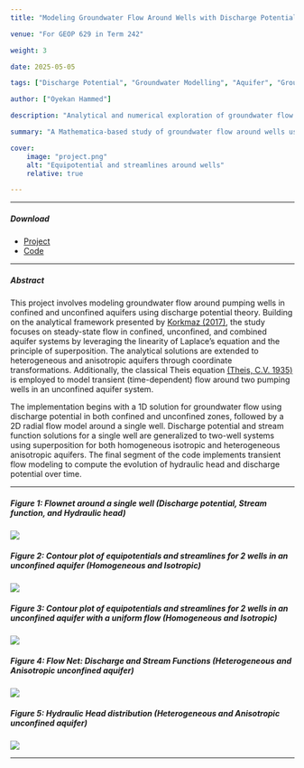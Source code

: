 ```yaml
---
title: "Modeling Groundwater Flow Around Wells with Discharge Potential"

venue: "For GEOP 629 in Term 242"

weight: 3

date: 2025-05-05

tags: ["Discharge Potential", "Groundwater Modelling", "Aquifer", "Groundwater Flow", "Confined Aquifer", "Unconfined Aquifer", "Pumping Wells", "Steady Flow", "Transient (Unsteady) Flow", "Heterogeneous", "Anisotropic Flow", "Theis Equation", "Wolfram Mathematica"]

author: ["Oyekan Hammed"]

description: "Analytical and numerical exploration of groundwater flow in confined, unconfined, and combined aquifer systems using discharge potential theory."

summary: "A Mathematica-based study of groundwater flow around wells using analytical discharge potential formulations for steady-state and transient conditions in both isotropic and anisotropic aquifers."

cover:
    image: "project.png"
    alt: "Equipotential and streamlines around wells"
    relative: true

---
```


---

##### Download

+ [Project](final_project.pdf)
+ [Code](/projects/project1/final_project.nb)

---

##### Abstract

This project involves modeling groundwater flow around pumping wells in confined and unconfined aquifers using discharge potential theory. Building on the analytical framework presented by [Korkmaz (2017)](https://www.ewra.net/ew/pdf/EW_2017_57_52.pdf), the study focuses on steady-state flow in confined, unconfined, and combined aquifer systems by leveraging the linearity of Laplace’s equation and the principle of superposition. The analytical solutions are extended to heterogeneous and anisotropic aquifers through coordinate transformations. Additionally, the classical Theis equation [(Theis, C.V. 1935)](https://doi.org/10.1029/TR016i002p00519) is employed to model transient (time-dependent) flow around two pumping wells in an unconfined aquifer system.

The implementation begins with a 1D solution for groundwater flow using discharge potential in both confined and unconfined zones, followed by a 2D radial flow model around a single well. Discharge potential and stream function solutions for a single well are generalized to two-well systems using superposition for both homogeneous isotropic and heterogeneous anisotropic aquifers. The final segment of the code implements transient flow modeling to compute the evolution of hydraulic head and discharge potential over time.

---

##### Figure 1: Flownet around a single well (Discharge potential, Stream function, and Hydraulic head)

![](pic1.png)

##### Figure 2: Contour plot of equipotentials and streamlines for 2 wells in an unconfined aquifer (Homogeneous and Isotropic)

![](pic2.png)

##### Figure 3: Contour plot of equipotentials and streamlines for 2 wells in an unconfined aquifer with a uniform flow (Homogeneous and Isotropic)

![](pic3.png)

##### Figure 4: Flow Net: Discharge and Stream Functions (Heterogeneous and Anisotropic unconfined aquifer)

![](pic4.png)

##### Figure 5: Hydraulic Head distribution (Heterogeneous and Anisotropic unconfined aquifer)

![](pic5.png)

---

<!-- ##### Related material

+ [Presentation slides](presentation2.pdf)
+ [Wikipedia entry](https://en.wikipedia.org/wiki/The_Finer_Points_of_Sausage_Dogs) -->
